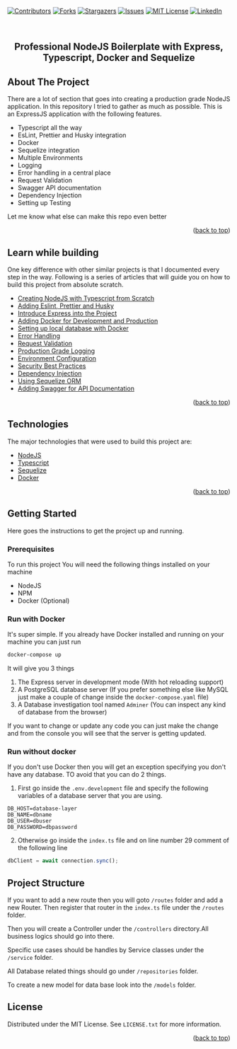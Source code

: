 <div id="top"></div>

[![Contributors][contributors-shield]][contributors-url]
[![Forks][forks-shield]][forks-url]
[![Stargazers][stars-shield]][stars-url]
[![Issues][issues-shield]][issues-url]
[![MIT License][license-shield]][license-url]
[![LinkedIn][linkedin-shield]][linkedin-url]

<!-- PROJECT LOGO -->
<br />
<div align="center">
  <h2 align="center">Professional NodeJS Boilerplate with Express, Typescript, Docker and Sequelize </h2>
</div>

## About The Project

There are a lot of section that goes into creating a production grade NodeJS application. In this repository I tried to gather as much as possible. This is an ExpressJS application with the following features.

- Typescript all the way
- EsLint, Prettier and Husky integration
- Docker
- Sequelize integration
- Multiple Environments
- Logging
- Error handling in a central place
- Request Validation
- Swagger API documentation
- Dependency Injection
- Setting up Testing

Let me know what else can make this repo even better

<p align="right">(<a href="#top">back to top</a>)</p>

## Learn while building

One key difference with other similar projects is that I documented every step in the way. Following is a series of articles that will guide you on how to build this project from absolute scratch.

- [Creating NodeJS with Typescript from Scratch](https://www.mohammadfaisal.dev/blog/create-nodejs-typescript-boilerplate)
- [Adding Eslint, Prettier and Husky](https://www.mohammadfaisal.dev/blog/linter-formatter-for-nodejs-typescript)
- [Introduce Express into the Project](https://www.mohammadfaisal.dev/blog/create-express-typescript-boilerplate)
- [Adding Docker for Development and Production](https://www.mohammadfaisal.dev/blog/express-typescript-docker)
- [Setting up local database with Docker](https://www.mohammadfaisal.dev/blog/express-database-docker-compose)
- [Error Handling](https://www.mohammadfaisal.dev/blog/error-handling-nodejs-express)
- [Request Validation](https://www.mohammadfaisal.dev/blog/request-validation-nodejs-express)
- [Production Grade Logging](https://www.mohammadfaisal.dev/blog/nodejs-logging-for-production)
- [Environment Configuration](https://www.mohammadfaisal.dev/blog/nodejs-environment-handling)
- [Security Best Practices](https://www.mohammadfaisal.dev/blog/nodejs-security-best-practices)
- [Dependency Injection](https://www.mohammadfaisal.dev/blog/dependency-injection-in-nodejs)
- [Using Sequelize ORM](https://www.mohammadfaisal.dev/blog/connect-to-postgres-server-using-sequalize)
- [Adding Swagger for API Documentation](https://www.mohammadfaisal.dev/blog/api-documentation-in-express-with-swagger)

<p align="right">(<a href="#top">back to top</a>)</p>

## Technologies

The major technologies that were used to build this project are:

- [NodeJS](https://nodejs.org/en/)
- [Typescript](https://www.typescriptlang.org/)
- [Sequelize](https://sequelize.org/)
- [Docker](https://www.docker.com/)

<p align="right">(<a href="#top">back to top</a>)</p>

## Getting Started

Here goes the instructions to get the project up and running.

### Prerequisites

To run this project You will need the following things installed on your machine

- NodeJS
- NPM
- Docker (Optional)

### Run with Docker

It's super simple. If you already have Docker installed and running on your machine you can just run

```sh
docker-compose up
```

It will give you 3 things

1. The Express server in development mode (With hot reloading support)
2. A PostgreSQL database server (If you prefer something else like MySQL just make a couple of change inside the `docker-compose.yaml` file)
3. A Database investigation tool named `Adminer` (You can inspect any kind of database from the browser)

If you want to change or update any code you can just make the change and from the console you will see that the server is getting updated.

### Run without docker

If you don't use Docker then you will get an exception specifying you don't have any database.
TO avoid that you can do 2 things.

1. First go inside the `.env.development` file and specify the following variables of a database server that you are using.

```
DB_HOST=database-layer
DB_NAME=dbname
DB_USER=dbuser
DB_PASSWORD=dbpassword
```

2. Otherwise go inside the `index.ts` file and on line number 29 comment of the following line

```js
dbClient = await connection.sync();
```

## Project Structure

If you want to add a new route then you will goto `/routes` folder and add a new Router.
Then register that router in the `index.ts` file under the `/routes` folder.

Then you will create a Controller under the `/controllers` directory.All business logics should go into there.

Specific use cases should be handles by Service classes under the `/service` folder.

All Database related things should go under `/repositories` folder.

To create a new model for data base look into the `/models` folder.

## License

Distributed under the MIT License. See `LICENSE.txt` for more information.

<p align="right">(<a href="#top">back to top</a>)</p>

[contributors-shield]: https://img.shields.io/github/contributors/Mohammad-Faisal/professional-express-sequelize-docker-boilerplate.svg?style=for-the-badge
[contributors-url]: https://github.com/Mohammad-Faisal/professional-express-sequelize-docker-boilerplate/graphs/contributors
[forks-shield]: https://img.shields.io/github/forks/Mohammad-Faisal/professional-express-sequelize-docker-boilerplate.svg?style=for-the-badge
[forks-url]: https://github.com/Mohammad-Faisal/professional-express-sequelize-docker-boilerplate/network/members
[stars-shield]: https://img.shields.io/github/stars/Mohammad-Faisal/professional-express-sequelize-docker-boilerplate.svg?style=for-the-badge
[stars-url]: https://github.com/Mohammad-Faisal/professional-express-sequelize-docker-boilerplate/stargazers
[issues-shield]: https://img.shields.io/github/issues/Mohammad-Faisal/professional-express-sequelize-docker-boilerplate.svg?style=for-the-badge
[issues-url]: https://github.com/Mohammad-Faisal/professional-express-sequelize-docker-boilerplate/issues
[license-shield]: https://img.shields.io/github/license/Mohammad-Faisal/professional-express-sequelize-docker-boilerplate.svg?style=for-the-badge
[license-url]: https://github.com/Mohammad-Faisal/professional-express-sequelize-docker-boilerplate/blob/master/LICENSE.txt
[linkedin-shield]: https://img.shields.io/badge/-LinkedIn-black.svg?style=for-the-badge&logo=linkedin&colorB=555
[linkedin-url]: https://www.linkedin.com/in/56faisal/
